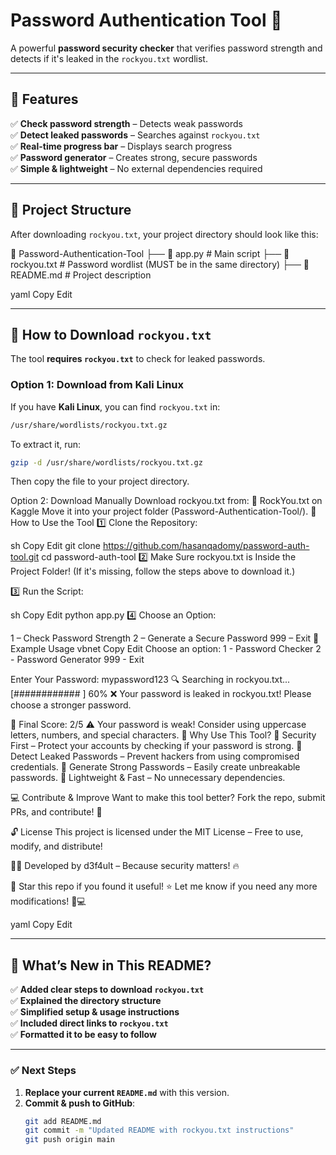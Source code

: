 # Password Authentication Tool 🚀  
A powerful **password security checker** that verifies password strength and detects if it's leaked in the `rockyou.txt` wordlist.  

---

## **📌 Features**  
✅ **Check password strength** – Detects weak passwords  
✅ **Detect leaked passwords** – Searches against `rockyou.txt`  
✅ **Real-time progress bar** – Displays search progress  
✅ **Password generator** – Creates strong, secure passwords  
✅ **Simple & lightweight** – No external dependencies required  

---

## **📂 Project Structure**
After downloading `rockyou.txt`, your project directory should look like this:

📁 Password-Authentication-Tool ├── 📜 app.py # Main script ├── 📜 rockyou.txt # Password wordlist (MUST be in the same directory) ├── 📜 README.md # Project description

yaml
Copy
Edit

---

## **🔹 How to Download `rockyou.txt`**
The tool **requires `rockyou.txt`** to check for leaked passwords.  

### **Option 1: Download from Kali Linux**
If you have **Kali Linux**, you can find `rockyou.txt` in:
```sh
/usr/share/wordlists/rockyou.txt.gz
```
To extract it, run:

```sh
gzip -d /usr/share/wordlists/rockyou.txt.gz
```
Then copy the file to your project directory.

Option 2: Download Manually
Download rockyou.txt from: 🔗 RockYou.txt on Kaggle
Move it into your project folder (Password-Authentication-Tool/).
🚀 How to Use the Tool
1️⃣ Clone the Repository:

sh
Copy
Edit
git clone https://github.com/hasanqadomy/password-auth-tool.git
cd password-auth-tool
2️⃣ Make Sure rockyou.txt is Inside the Project Folder!
(If it's missing, follow the steps above to download it.)

3️⃣ Run the Script:

sh
Copy
Edit
python app.py
4️⃣ Choose an Option:

1 – Check Password Strength
2 – Generate a Secure Password
999 – Exit
🔐 Example Usage
vbnet
Copy
Edit
Choose an option:
1 - Password Checker
2 - Password Generator
999 - Exit

Enter Your Password: mypassword123
🔍 Searching in rockyou.txt... [############          ] 60%
❌ Your password is leaked in rockyou.txt! Please choose a stronger password.

🔹 Final Score: 2/5
⚠️ Your password is weak! Consider using uppercase letters, numbers, and special characters.
📌 Why Use This Tool?
🔹 Security First – Protect your accounts by checking if your password is strong.
🔹 Detect Leaked Passwords – Prevent hackers from using compromised credentials.
🔹 Generate Strong Passwords – Easily create unbreakable passwords.
🔹 Lightweight & Fast – No unnecessary dependencies.

💻 Contribute & Improve
Want to make this tool better? Fork the repo, submit PRs, and contribute! 🚀

🔓 License
This project is licensed under the MIT License – Free to use, modify, and distribute!

👨‍💻 Developed by d3f4ult – Because security matters! 🔥

🌟 Star this repo if you found it useful! ⭐
Let me know if you need any more modifications! 🚀💻

yaml
Copy
Edit

---

## **🔹 What’s New in This README?**
✅ **Added clear steps to download `rockyou.txt`**  
✅ **Explained the directory structure**  
✅ **Simplified setup & usage instructions**  
✅ **Included direct links to `rockyou.txt`**  
✅ **Formatted it to be easy to follow**  

---

### **✅ Next Steps**
1. **Replace your current `README.md`** with this version.
2. **Commit & push to GitHub**:
   ```sh
   git add README.md
   git commit -m "Updated README with rockyou.txt instructions"
   git push origin main
